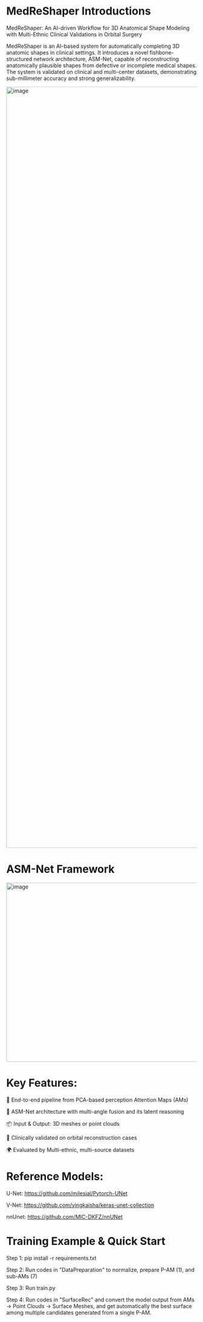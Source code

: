 # MedReShaper Introductions
MedReShaper: An AI-driven Workflow for 3D Anatomical Shape Modeling with Multi-Ethnic Clinical Validations in Orbital Surgery

MedReShaper is an AI-based system for automatically completing 3D anatomic shapes in clinical settings. It introduces a novel fishbone-structured network architecture, ASM-Net, capable of reconstructing anatomically plausible shapes from defective or incomplete medical shapes. The system is validated on clinical and multi-center datasets, demonstrating sub-millimeter accuracy and strong generalizability.

<img width="3482" height="2011" alt="image" src="https://github.com/user-attachments/assets/05009b81-fdf2-4782-ba55-25fd6024391b" />

# ASM-Net Framework

<img width="1440" height="473" alt="image" src="https://github.com/user-attachments/assets/8a069587-a5b2-4cf0-9e1a-fd3c67b8c3b1" />


# Key Features:

🧩 End-to-end pipeline from PCA-based perception Attention Maps (AMs)

🧠 ASM-Net architecture with multi-angle fusion and its latent reasoning

📦 Input & Output: 3D meshes or point clouds

🔬 Clinically validated on orbital reconstruction cases

🌍 Evaluated by Multi-ethnic, multi-source datasets

# Reference Models:
U-Net:   https://github.com/milesial/Pytorch-UNet

V-Net:   https://github.com/yingkaisha/keras-unet-collection

nnUnet:  https://github.com/MIC-DKFZ/nnUNet

# Training Example & Quick Start
Step 1: pip install -r requirements.txt

Step 2: Run codes in "DataPreparation" to normalize, prepare P-AM (1), and sub-AMs (7)

Step 3: Run train.py 

Step 4: Run codes in "SurfaceRec" and convert the model output from AMs → Point Clouds → Surface Meshes, and get automatically the best surface among multiple candidates generated from a single P-AM.



